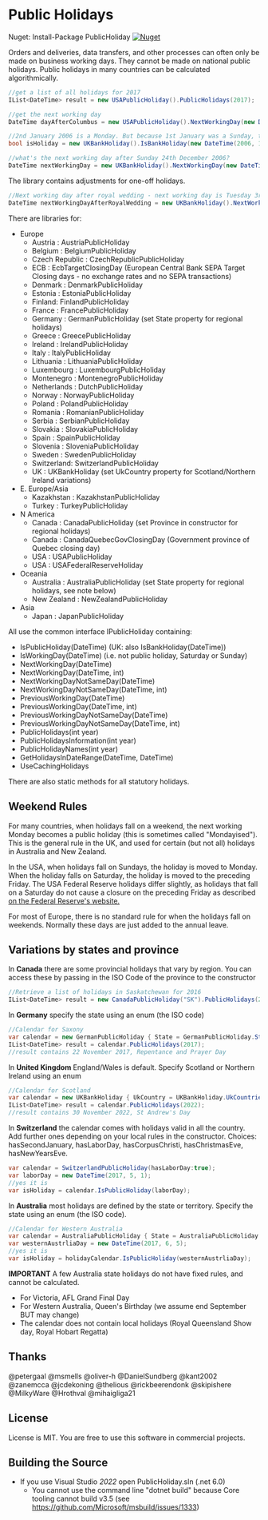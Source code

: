 Public Holidays
===============

Nuget: Install-Package PublicHoliday [![Nuget](https://img.shields.io/nuget/v/PublicHoliday.svg) ](https://www.nuget.org/packages/PublicHoliday/)

Orders and deliveries, data transfers, and other processes can often only be made on business working days. They cannot be made on national public holidays. Public holidays in many countries can be calculated algorithmically. 

```C#
//get a list of all holidays for 2017
IList<DateTime> result = new USAPublicHoliday().PublicHolidays(2017);

//get the next working day
DateTime dayAfterColumbus = new USAPublicHoliday().NextWorkingDay(new DateTime(2006, 10, 8)); //returns 10 October 2006

//2nd January 2006 is a Monday. But because 1st January was a Sunday, the bank holiday is the next Monday
bool isHoliday = new UKBankHoliday().IsBankHoliday(new DateTime(2006, 1, 2)); //returns true

//what's the next working day after Sunday 24th December 2006?
DateTime nextWorkingDay = new UKBankHoliday().NextWorkingDay(new DateTime(2006, 12, 24)); //returns 27 December 2006
```

The library contains adjustments for one-off holidays.

```C#
//Next working day after royal wedding - next working day is Tuesday 3rd May (Monday 2nd is MayDay)
DateTime nextWorkingDayAfterRoyalWedding = new UKBankHoliday().NextWorkingDay(new DateTime(2011, 4, 29));
```

There are libraries for:
- Europe
  - Austria : AustriaPublicHoliday
  - Belgium : BelgiumPublicHoliday
  - Czech Republic : CzechRepublicPublicHoliday
  - ECB : EcbTargetClosingDay (European Central Bank SEPA Target Closing days - no exchange rates and no SEPA transactions)
  - Denmark : DenmarkPublicHoliday
  - Estonia : EstoniaPublicHoliday
  - Finland: FinlandPublicHoliday
  - France : FrancePublicHoliday
  - Germany : GermanPublicHoliday (set State property for regional holidays)
  - Greece : GreecePublicHoliday
  - Ireland : IrelandPublicHoliday
  - Italy : ItalyPublicHoliday
  - Lithuania : LithuaniaPublicHoliday
  - Luxembourg : LuxembourgPublicHoliday
  - Montenegro : MontenegroPublicHoliday
  - Netherlands : DutchPublicHoliday
  - Norway : NorwayPublicHoliday
  - Poland : PolandPublicHoliday
  - Romania : RomanianPublicHoliday
  - Serbia : SerbianPublicHoliday
  - Slovakia : SlovakiaPublicHoliday
  - Spain : SpainPublicHoliday
  - Slovenia : SloveniaPublicHoliday
  - Sweden : SwedenPublicHoliday
  - Switzerland: SwitzerlandPublicHoliday
  - UK : UKBankHoliday (set UkCountry property for Scotland/Northern Ireland variations)
- E. Europe/Asia
  - Kazakhstan : KazakhstanPublicHoliday
  - Turkey : TurkeyPublicHoliday
- N America
  - Canada : CanadaPublicHoliday (set Province in constructor for regional holidays)
  - Canada : CanadaQuebecGovClosingDay (Government province of Quebec closing day)
  - USA : USAPublicHoliday
  - USA : USAFederalReserveHoliday
- Oceania
  - Australia : AustraliaPublicHoliday (set State property for regional holidays, see note below)
  - New Zealand : NewZealandPublicHoliday
- Asia
  - Japan : JapanPublicHoliday

All use the common interface IPublicHoliday containing:
- IsPublicHoliday(DateTime) (UK: also IsBankHoliday(DateTime))
- IsWorkingDay(DateTime) (i.e. not public holiday, Saturday or Sunday)
- NextWorkingDay(DateTime)
- NextWorkingDay(DateTime, int)
- NextWorkingDayNotSameDay(DateTime)
- NextWorkingDayNotSameDay(DateTime, int)
- PreviousWorkingDay(DateTime)
- PreviousWorkingDay(DateTime, int)
- PreviousWorkingDayNotSameDay(DateTime)
- PreviousWorkingDayNotSameDay(DateTime, int)
- PublicHolidays(int year)
- PublicHolidaysInformation(int year)
- PublicHolidayNames(int year)
- GetHolidaysInDateRange(DateTime, DateTime)
- UseCachingHolidays

There are also static methods for all statutory holidays.

## Weekend Rules

For many countries, when holidays fall on a weekend, the next working Monday becomes a public holiday (this is sometimes called "Mondayised"). This is the general rule in the UK, and used for certain (but not all) holidays in Australia and New Zealand.

In the USA, when holidays fall on Sundays, the holiday is moved to Monday. When the holiday falls on Saturday, the holiday is moved to the preceding Friday. The USA Federal Reserve holidays differ slightly, as holidays that fall on a Saturday do not cause a closure on the preceding Friday as described [on the Federal Reserve's website.](https://www.federalreserve.gov/aboutthefed/k8.htm)

For most of Europe, there is no standard rule for when the holidays fall on weekends. Normally these days are just added to the annual leave.  

## Variations by states and province 

In **Canada** there are some provincial holidays that vary by region. You can access these by passing in the ISO Code of the province to the constructor
```C#
//Retrieve a list of holidays in Saskatchewan for 2016
IList<DateTime> result = new CanadaPublicHoliday("SK").PublicHolidays(2016);
```

In **Germany** specify the state using an enum (the ISO code)
```C#
//Calendar for Saxony
var calendar = new GermanPublicHoliday { State = GermanPublicHoliday.States.SN };
IList<DateTime> result = calendar.PublicHolidays(2017);
//result contains 22 November 2017, Repentance and Prayer Day
```

In **United Kingdom** England/Wales is default. Specify Scotland or Northern Ireland using an enum
```C#
//Calendar for Scotland
var calendar = new UKBankHoliday { UkCountry = UKBankHoliday.UkCountries.Scotland };
IList<DateTime> result = calendar.PublicHolidays(2022);
//result contains 30 November 2022, St Andrew's Day
```

In **Switzerland** the calendar comes with holidays valid in all the country. Add further ones depending on your local rules in the constructor. Choices: hasSecondJanuary, hasLaborDay, hasCorpusChristi, hasChristmasEve, hasNewYearsEve.
```C#
var calendar = SwitzerlandPublicHoliday(hasLaborDay:true);
var laborDay = new DateTime(2017, 5, 1);
//yes it is
var isHoliday = calendar.IsPublicHoliday(laborDay);
```

In **Australia** most holidays are defined by the state or territory. Specify the state using an enum (the ISO code).
```C#
//Calendar for Western Australia
var calendar = AustraliaPublicHoliday { State = AustraliaPublicHoliday.States.WA };
var westernAustrliaDay = new DateTime(2017, 6, 5);
//yes it is
var isHoliday = holidayCalendar.IsPublicHoliday(westernAustrliaDay);
```

**IMPORTANT** A few Australia state holidays do not have fixed rules, and cannot be calculated.  
*  For Victoria, AFL Grand Final Day
*  For Western Australia, Queen's Birthday (we assume end September BUT may change)
*  The calendar does not contain local holidays (Royal Queensland Show day, Royal Hobart Regatta)

## Thanks
@petergaal
@msmells
@oliver-h
@DanielSundberg
@kant2002
@zanemcca
@jcdekoning
@thelious
@rickbeerendonk
@skipishere
@MilkyWare
@Hrothval
@mihaigliga21

## License

License is MIT. You are free to use this software in commercial projects.

## Building the Source

* If you use Visual Studio *2022* open PublicHoliday.sln (.net 6.0)
  * You cannot use the command line "dotnet build" because Core tooling cannot build v3.5 (see https://github.com/Microsoft/msbuild/issues/1333)

